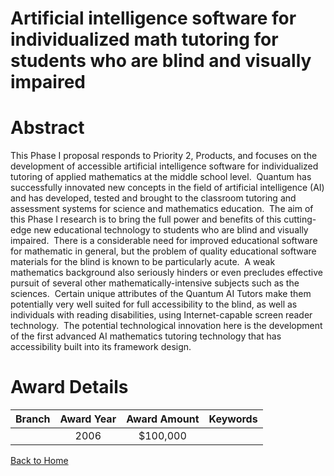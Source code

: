 
Artificial intelligence software for individualized math tutoring for students who are blind and visually impaired
==================================================================================================================

# Abstract


This Phase I proposal responds to Priority 2, Products, and focuses on the development of accessible artificial intelligence software for individualized tutoring of applied mathematics at the middle school level.  Quantum has successfully innovated new concepts in the field of artificial intelligence (AI) and has developed, tested and brought to the classroom tutoring and assessment systems for science and mathematics education.  The aim of this Phase I research is to bring the full power and benefits of this cutting-edge new educational technology to students who are blind and visually impaired.  There is a considerable need for improved educational software for mathematic in general, but the problem of quality educational software materials for the blind is known to be particularly acute.  A weak mathematics background also seriously hinders or even precludes effective pursuit of several other mathematically-intensive subjects such as the sciences.  Certain unique attributes of the Quantum AI Tutors make them potentially very well suited for full accessibility to the blind, as well as individuals with reading disabilities, using Internet-capable screen reader technology.  The potential technological innovation here is the development of the first advanced AI mathematics tutoring technology that has accessibility built into its framework design.  

# Award Details

|Branch|Award Year|Award Amount|Keywords|
| :---: | :---: | :---: | :---: |
||2006|$100,000||
  
  


[Back to Home](https://github.com/chrischow/dod_sbir_awards#1240)